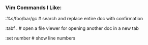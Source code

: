 
### Vim Commands I Like: 
:%s/foo/bar/gc # search and replace entire doc with confirmation

:tabf . # open a file viewer for opening another doc in a new tab

:set number # show line numbers 
